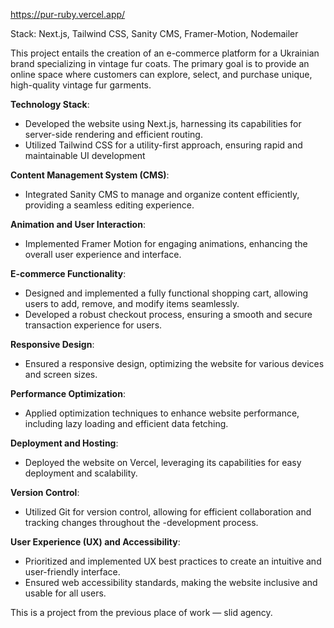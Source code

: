 https://pur-ruby.vercel.app/

Stack: Next.js, Tailwind CSS, Sanity CMS, Framer-Motion, Nodemailer
 
This project entails the creation of an e-commerce platform for a Ukrainian brand specializing in vintage fur coats. The primary goal is to provide an online space where customers can explore, select, and purchase unique, high-quality vintage fur garments.

**Technology Stack**:
- Developed the website using Next.js, harnessing its capabilities for server-side rendering and efficient routing.
- Utilized Tailwind CSS for a utility-first approach, ensuring rapid and maintainable UI development

**Content Management System (CMS)**:
- Integrated Sanity CMS to manage and organize content efficiently, providing a seamless editing experience.

**Animation and User Interaction**:
- Implemented Framer Motion for engaging animations, enhancing the overall user experience and interface.

**E-commerce Functionality**:
- Designed and implemented a fully functional shopping cart, allowing users to add, remove, and modify items seamlessly.
- Developed a robust checkout process, ensuring a smooth and secure transaction experience for users.

**Responsive Design**:
- Ensured a responsive design, optimizing the website for various devices and screen sizes.

**Performance Optimization**:
- Applied optimization techniques to enhance website performance, including lazy loading and efficient data fetching.

**Deployment and Hosting**:
- Deployed the website on Vercel, leveraging its capabilities for easy deployment and scalability.

**Version Control**:
- Utilized Git for version control, allowing for efficient collaboration and tracking changes throughout the -development process.

**User Experience (UX) and Accessibility**:
- Prioritized and implemented UX best practices to create an intuitive and user-friendly interface.
- Ensured web accessibility standards, making the website inclusive and usable for all users.

This is a project from the previous place of work — slid agency.
